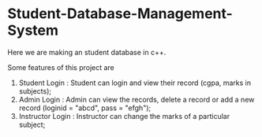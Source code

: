 # Student-Database-Management-System
Here we are making an student database in c++. 

Some features of this project are
1. Student Login : Student can login and view their record (cgpa, marks in subjects);
2. Admin Login : Admin can view the records, delete a record or add a new record (loginid = "abcd",  pass = "efgh");
3. Instructor Login : Instructor can change the marks of a particular subject;
